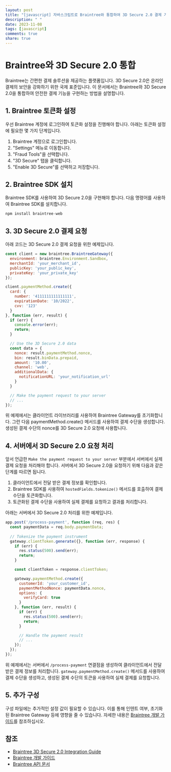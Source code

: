 ```yaml
---
layout: post
title: "[javascript] 자바스크립트로 Braintree와 통합하여 3D Secure 2.0 결제 기능을 구현하는 방법은 무엇인가요?"
description: " "
date: 2023-11-08
tags: [javascript]
comments: true
share: true
---
```


# Braintree와 3D Secure 2.0 통합

Braintree는 간편한 결제 솔루션을 제공하는 플랫폼입니다. 3D Secure 2.0은 온라인 결제의 보안을 강화하기 위한 국제 표준입니다. 이 문서에서는 Braintree와 3D Secure 2.0을 통합하여 안전한 결제 기능을 구현하는 방법을 설명합니다.

## 1. Braintree 토큰화 설정

우선 Braintree 계정에 로그인하여 토큰화 설정을 진행해야 합니다. 아래는 토큰화 설정에 필요한 몇 가지 단계입니다.

1. Braintree 계정으로 로그인합니다.
2. "Settings" 메뉴로 이동합니다.
3. "Fraud Tools"을 선택합니다.
4. "3D Secure" 탭을 클릭합니다.
5. "Enable 3D Secure"를 선택하고 저장합니다.

## 2. Braintree SDK 설치

Braintree SDK를 사용하여 3D Secure 2.0을 구현해야 합니다. 다음 명령어를 사용하여 Braintree SDK를 설치합니다.

```javascript
npm install braintree-web
```

## 3. 3D Secure 2.0 결제 요청

아래 코드는 3D Secure 2.0 결제 요청을 위한 예제입니다.

```javascript
const client = new braintree.BraintreeGateway({
  environment: braintree.Environment.Sandbox,
  merchantId: 'your_merchant_id',
  publicKey: 'your_public_key',
  privateKey: 'your_private_key'
});

client.paymentMethod.create({
  card: {
    number: '4111111111111111',
    expirationDate: '10/2022',
    cvv: '123'
  }
}, function (err, result) {
  if (err) {
    console.error(err);
    return;
  }

  // Use the 3D Secure 2.0 data
  const data = {
    nonce: result.paymentMethod.nonce,
    bin: result.binData.prepaid,
    amount: '10.00',
    channel: 'web',
    additionalData: {
      notificationURL: 'your_notification_url'
    }
  }

  // Make the payment request to your server
  // ...
});
```

위 예제에서는 클라이언트 라이브러리를 사용하여 Braintree Gateway를 초기화합니다. 그런 다음 paymentMethod.create() 메서드를 사용하여 결제 수단을 생성합니다. 생성된 결제 수단의 nonce를 3D Secure 2.0 요청에 사용합니다.

## 4. 서버에서 3D Secure 2.0 요청 처리

앞서 언급한 `Make the payment request to your server` 부분에서 서버에서 실제 결제 요청을 처리해야 합니다. 서버에서 3D Secure 2.0을 요청하기 위해 다음과 같은 단계를 따르면 됩니다.

1. 클라이언트에서 전달 받은 결제 정보를 확인합니다.
2. Braintree SDK를 사용하여 `hostedFields.tokenize()` 메서드를 호출하여 결제 수단을 토큰화합니다.
3. 토큰화된 결제 수단을 사용하여 실제 결제를 요청하고 결과를 처리합니다.

아래는 서버에서 3D Secure 2.0 처리를 위한 예제입니다.

```javascript
app.post('/process-payment', function (req, res) {
  const paymentData = req.body.paymentData;
  
  // Tokenize the payment instrument
  gateway.clientToken.generate({}, function (err, response) {
    if (err) {
      res.status(500).send(err);
      return;
    }

    const clientToken = response.clientToken;

    gateway.paymentMethod.create({
      customerId: 'your_customer_id',
      paymentMethodNonce: paymentData.nonce,
      options: {
        verifyCard: true
      }
    }, function (err, result) {
      if (err) {
        res.status(500).send(err);
        return;
      }

      // Handle the payment result
      // ...
    });
  });
});
```

위 예제에서는 서버에서 `/process-payment` 연결점을 생성하여 클라이언트에서 전달 받은 결제 정보를 처리합니다. `gateway.paymentMethod.create()` 메서드를 사용하여 결제 수단을 생성하고, 생성된 결제 수단의 토큰을 사용하여 실제 결제를 요청합니다.

## 5. 추가 구성

구성 파일에는 추가적인 설정 값이 필요할 수 있습니다. 이를 통해 인텐트 여부, 초기화 된 Braintree Gateway 등에 영향을 줄 수 있습니다. 자세한 내용은 [Braintree 개발 가이드](https://developers.braintreepayments.com/reference/request/client-token/create/node)를 참조하십시오.

## 참조

- [Braintree 3D Secure 2.0 Integration Guide](https://developers.braintreepayments.com/guides/3d-secure/overview)
- [Braintree 개발 가이드](https://developers.braintreepayments.com/)
- [Braintree API 문서](https://developers.braintreepayments.com/reference)